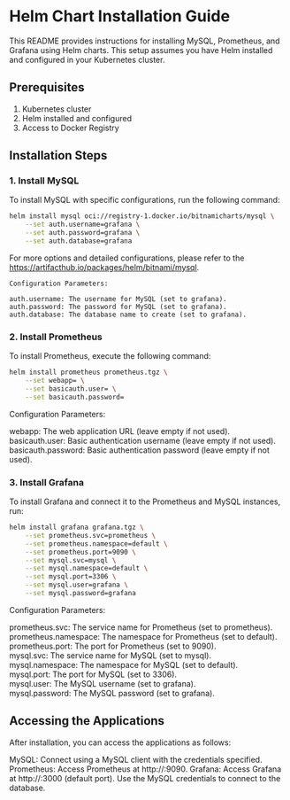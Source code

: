 # Helm Chart Installation Guide

This README provides instructions for installing MySQL, Prometheus, and Grafana using Helm charts. This setup assumes you have Helm installed and configured in your Kubernetes cluster.

## Prerequisites

1. Kubernetes cluster
2. Helm installed and configured
3. Access to Docker Registry

## Installation Steps

### 1. Install MySQL
To install MySQL with specific configurations, run the following command:

```bash
helm install mysql oci://registry-1.docker.io/bitnamicharts/mysql \
    --set auth.username=grafana \
    --set auth.password=grafana \
    --set auth.database=grafana
```
For more options and detailed configurations, please refer to the https://artifacthub.io/packages/helm/bitnami/mysql.

    Configuration Parameters:

    auth.username: The username for MySQL (set to grafana).
    auth.password: The password for MySQL (set to grafana).
    auth.database: The database name to create (set to grafana).

### 2. Install Prometheus
To install Prometheus, execute the following command:

```bash
helm install prometheus prometheus.tgz \
    --set webapp= \
    --set basicauth.user= \
    --set basicauth.password=
```

Configuration Parameters:

webapp: The web application URL (leave empty if not used).  
basicauth.user: Basic authentication username (leave empty if not used).  
basicauth.password: Basic authentication password (leave empty if not used).
### 3. Install Grafana
To install Grafana and connect it to the Prometheus and MySQL instances, run:

```bash
helm install grafana grafana.tgz \
    --set prometheus.svc=prometheus \
    --set prometheus.namespace=default \
    --set prometheus.port=9090 \
    --set mysql.svc=mysql \
    --set mysql.namespace=default \
    --set mysql.port=3306 \
    --set mysql.user=grafana \
    --set mysql.password=grafana
```
Configuration Parameters:

prometheus.svc: The service name for Prometheus (set to prometheus).  
prometheus.namespace: The namespace for Prometheus (set to default).  
prometheus.port: The port for Prometheus (set to 9090).  
mysql.svc: The service name for MySQL (set to mysql).  
mysql.namespace: The namespace for MySQL (set to default).  
mysql.port: The port for MySQL (set to 3306).  
mysql.user: The MySQL username (set to grafana).  
mysql.password: The MySQL password (set to grafana).  

## Accessing the Applications

After installation, you can access the applications as follows:

MySQL: Connect using a MySQL client with the credentials specified.
Prometheus: Access Prometheus at http://<prometheus-service>:9090.
Grafana: Access Grafana at http://<grafana-service>:3000 (default port). Use the MySQL credentials to connect to the database.